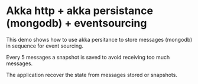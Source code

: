 # Akka http + akka persistance (mongodb) + eventsourcing

This demo shows how to use akka persitance to store messages (mongodb) in sequence for event sourcing. 

Every 5 messages a snapshot is saved to avoid receiving too much messages.

The application recover the state from messages stored or snapshots.